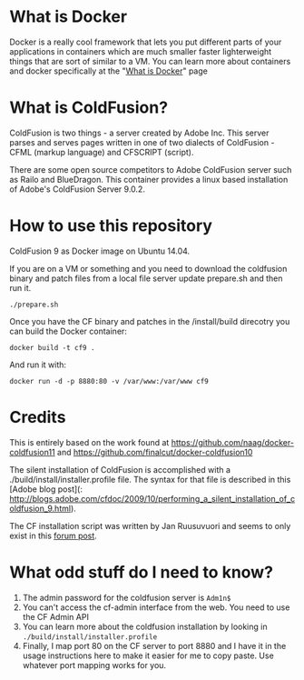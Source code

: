 # What is Docker
Docker is a really cool framework that lets you put different parts of your applications in containers which are much smaller faster lighterweight things that are sort of similar to a VM.
You can learn more about containers and docker specifically at the "[What is Docker](https://www.docker.com/whatisdocker/)" page

# What is ColdFusion?
ColdFusion is two things - a server created by Adobe Inc.  This server parses and serves pages written in one of two dialects of ColdFusion - CFML (markup language) and CFSCRIPT (script).

There are some open source competitors to Adobe ColdFusion server such as Railo and BlueDragon.  This container provides a linux based installation of Adobe's ColdFusion Server 9.0.2.

# How to use this repository

ColdFusion 9 as Docker image on Ubuntu 14.04.

If you are on a VM or something and you need to download the coldfusion binary and patch files from a local file server update prepare.sh and then run it.

    ./prepare.sh

Once you have the CF binary and patches in the /install/build direcotry you can build the Docker container:

    docker build -t cf9 .

And run it with:

    docker run -d -p 8880:80 -v /var/www:/var/www cf9


# Credits
This is entirely based on the work found at https://github.com/naag/docker-coldfusion11 and https://github.com/finalcut/docker-coldfusion10

The silent installation of ColdFusion is accomplished with a ./build/install/installer.profile file. The syntax for that file is described in this [Adobe blog post](: http://blogs.adobe.com/cfdoc/2009/10/performing_a_silent_installation_of_coldfusion_9.html).

The CF installation script was written by Jan Ruusuvuori and seems to only exist in this [forum post](https://forums.adobe.com/message/4721871).

# What odd stuff do I need to know?


1. The admin password for the coldfusion server is `Adm1n$`
2. You can't access the cf-admin interface from the web. You need to use the CF Admin API
3. You can learn more about the coldfusion installation by looking in `./build/install/installer.profile`
4. Finally, I map port 80 on the CF server to port 8880 and I have it in the usage instructions here to make it easier for me to copy paste.  Use whatever port mapping works for you.
